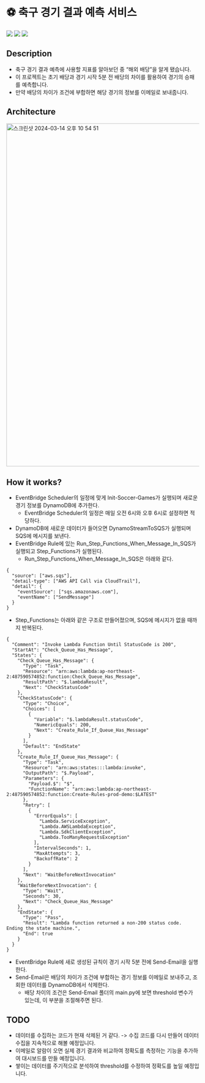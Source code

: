 # ⚽ 축구 경기 결과 예측 서비스
<p>
  <img src="https://img.shields.io/badge/Amazon AWS-232F3E?style=flat&logo=Amazon AWS&logoColor=white">
  <img src="https://img.shields.io/badge/Docker-2496ED?style=flat&logo=Docker&logoColor=white">
  <img src="https://img.shields.io/badge/Python-3776AB?style=flat&logo=Python&logoColor=white">
</p>

## Description
- 축구 경기 결과 예측에 사용할 지표를 알아보던 중 “해외 배당”을 알게 됐습니다.
- 이 프로젝트는 초기 배당과 경기 시작 5분 전 배당의 차이를 활용하여 경기의 승패를 예측합니다.
- 만약 배당의 차이가 조건에 부합하면 해당 경기의 정보를 이메일로 보내줍니다.

## Architecture
<img width="897" alt="스크린샷 2024-03-14 오후 10 54 51" src="https://github.com/zjacom/Sports-Soccer/assets/112957047/ca20283d-b836-4996-904d-07e77df6a56f">

## How it works?
- EventBridge Scheduler의 일정에 맞게 Init-Soccer-Games가 실행되며 새로운 경기 정보를 DynamoDB에 추가한다.
    - EventBridge Scheduler의 일정은 매일 오전 6시와 오후 6시로 설정하면 적당하다.
- DynamoDB에 새로운 데이터가 들어오면 DynamoStreamToSQS가 실행되며 SQS에 메시지를 보낸다.
- EventBridge Rule에 있는 Run_Step_Functions_When_Message_In_SQS가 실행되고 Step_Functions가 실행된다.
    - Run_Step_Functions_When_Message_In_SQS은 아래와 같다.
```
{
  "source": ["aws.sqs"],
  "detail-type": ["AWS API Call via CloudTrail"],
  "detail": {
    "eventSource": ["sqs.amazonaws.com"],
    "eventName": ["SendMessage"]
  }
}
```
- Step_Functions는 아래와 같은 구조로 만들어졌으며, SQS에 메시지가 없을 때까지 반복된다.
```
{
  "Comment": "Invoke Lambda Function Until StatusCode is 200",
  "StartAt": "Check_Queue_Has_Message",
  "States": {
    "Check_Queue_Has_Message": {
      "Type": "Task",
      "Resource": "arn:aws:lambda:ap-northeast-2:487590574852:function:Check_Queue_Has_Message",
      "ResultPath": "$.lambdaResult",
      "Next": "CheckStatusCode"
    },
    "CheckStatusCode": {
      "Type": "Choice",
      "Choices": [
        {
          "Variable": "$.lambdaResult.statusCode",
          "NumericEquals": 200,
          "Next": "Create_Rule_If_Queue_Has_Message"
        }
      ],
      "Default": "EndState"
    },
    "Create_Rule_If_Queue_Has_Message": {
      "Type": "Task",
      "Resource": "arn:aws:states:::lambda:invoke",
      "OutputPath": "$.Payload",
      "Parameters": {
        "Payload.$": "$",
        "FunctionName": "arn:aws:lambda:ap-northeast-2:487590574852:function:Create-Rules-prod-demo:$LATEST"
      },
      "Retry": [
        {
          "ErrorEquals": [
            "Lambda.ServiceException",
            "Lambda.AWSLambdaException",
            "Lambda.SdkClientException",
            "Lambda.TooManyRequestsException"
          ],
          "IntervalSeconds": 1,
          "MaxAttempts": 3,
          "BackoffRate": 2
        }
      ],
      "Next": "WaitBeforeNextInvocation"
    },
    "WaitBeforeNextInvocation": {
      "Type": "Wait",
      "Seconds": 30,
      "Next": "Check_Queue_Has_Message"
    },
    "EndState": {
      "Type": "Pass",
      "Result": "Lambda function returned a non-200 status code. Ending the state machine.",
      "End": true
    }
  }
}
```
- EventBridge Rule에 새로 생성된 규칙이 경기 시작 5분 전에 Send-Email을 실행한다.
- Send-Email은 배당의 차이가 조건에 부합하는 경기 정보를 이메일로 보내주고, 조회한 데이터를 DynamoDB에서 삭제한다.
  - 배당 차이의 조건은 Send-Email 폴더의 main.py에 보면 threshold 변수가 있는데, 이 부분을 조절해주면 된다.

## TODO
- 데이터를 수집하는 코드가 현재 삭제된 거 같다. -> 수집 코드를 다시 만들어 데이터 수집을 지속적으로 해볼 예정입니다.
- 이메일로 알람이 오면 실제 경기 결과와 비교하여 정확도를 측정하는 기능을 추가하여 대시보드를 만들 예정입니다.
- 쌓이는 데이터를 주기적으로 분석하여 threshold를 수정하여 정확도를 높일 예정입니다.
